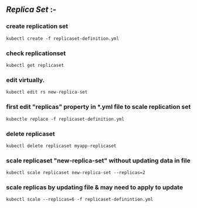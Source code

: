 ## *Replica Set* :-

### create replication set
```
kubectl create -f replicaset-definition.yml		
```

### check replicationset
```
kubectl get replicaset		
```

### edit virtually.
```
kubectl edit rs new-replica-set		
```

### first edit "replicas" property in *.yml file to scale replication set
```
kubectle replace -f replicaset-definition.yml		
```

### delete replicaset
```
kubectl delete replicaset myapp-replicaset		
```

### scale replicaset "new-replica-set" without updating data in file
```
kubectl scale replicaset new-replica-set --replicas=2		
```

### scale replicas by updating file & may need to apply to update
```
kubectl scale --replicas=6 -f replicaset-definintion.yml		
```